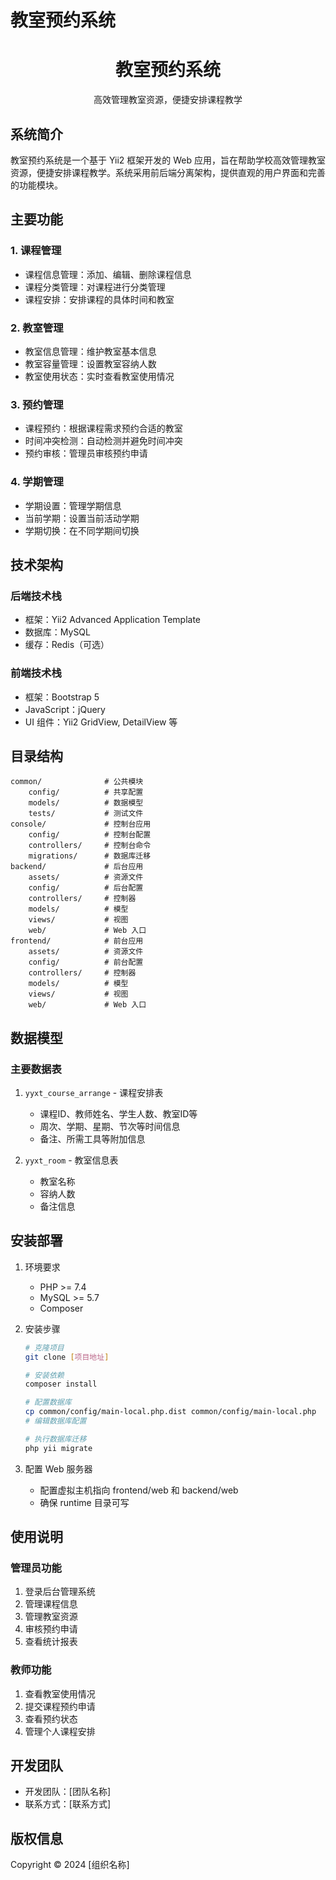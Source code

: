 # 教室预约系统

<p align="center">
    <h1 align="center">教室预约系统</h1>
    <p align="center">高效管理教室资源，便捷安排课程教学</p>
</p>

## 系统简介

教室预约系统是一个基于 Yii2 框架开发的 Web 应用，旨在帮助学校高效管理教室资源，便捷安排课程教学。系统采用前后端分离架构，提供直观的用户界面和完善的功能模块。

## 主要功能

### 1. 课程管理
- 课程信息管理：添加、编辑、删除课程信息
- 课程分类管理：对课程进行分类管理
- 课程安排：安排课程的具体时间和教室

### 2. 教室管理
- 教室信息管理：维护教室基本信息
- 教室容量管理：设置教室容纳人数
- 教室使用状态：实时查看教室使用情况

### 3. 预约管理
- 课程预约：根据课程需求预约合适的教室
- 时间冲突检测：自动检测并避免时间冲突
- 预约审核：管理员审核预约申请

### 4. 学期管理
- 学期设置：管理学期信息
- 当前学期：设置当前活动学期
- 学期切换：在不同学期间切换

## 技术架构

### 后端技术栈
- 框架：Yii2 Advanced Application Template
- 数据库：MySQL
- 缓存：Redis（可选）

### 前端技术栈
- 框架：Bootstrap 5
- JavaScript：jQuery
- UI 组件：Yii2 GridView, DetailView 等

## 目录结构

```
common/              # 公共模块
    config/          # 共享配置
    models/          # 数据模型
    tests/           # 测试文件
console/             # 控制台应用
    config/          # 控制台配置
    controllers/     # 控制台命令
    migrations/      # 数据库迁移
backend/             # 后台应用
    assets/          # 资源文件
    config/          # 后台配置
    controllers/     # 控制器
    models/          # 模型
    views/           # 视图
    web/             # Web 入口
frontend/            # 前台应用
    assets/          # 资源文件
    config/          # 前台配置
    controllers/     # 控制器
    models/          # 模型
    views/           # 视图
    web/             # Web 入口
```

## 数据模型

### 主要数据表
1. `yyxt_course_arrange` - 课程安排表
   - 课程ID、教师姓名、学生人数、教室ID等
   - 周次、学期、星期、节次等时间信息
   - 备注、所需工具等附加信息

2. `yyxt_room` - 教室信息表
   - 教室名称
   - 容纳人数
   - 备注信息

## 安装部署

1. 环境要求
   - PHP >= 7.4
   - MySQL >= 5.7
   - Composer

2. 安装步骤
   ```bash
   # 克隆项目
   git clone [项目地址]

   # 安装依赖
   composer install

   # 配置数据库
   cp common/config/main-local.php.dist common/config/main-local.php
   # 编辑数据库配置

   # 执行数据库迁移
   php yii migrate
   ```

3. 配置 Web 服务器
   - 配置虚拟主机指向 frontend/web 和 backend/web
   - 确保 runtime 目录可写

## 使用说明

### 管理员功能
1. 登录后台管理系统
2. 管理课程信息
3. 管理教室资源
4. 审核预约申请
5. 查看统计报表

### 教师功能
1. 查看教室使用情况
2. 提交课程预约申请
3. 查看预约状态
4. 管理个人课程安排

## 开发团队

- 开发团队：[团队名称]
- 联系方式：[联系方式]

## 版权信息

Copyright © 2024 [组织名称]
